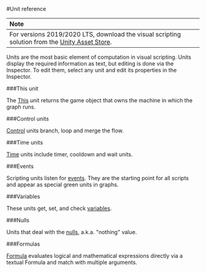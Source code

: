 #Unit reference

| **Note**                                                     |
| :----------------------------------------------------------- |
| For versions 2019/2020 LTS, download the visual scripting solution from the [Unity Asset Store](https://assetstore.unity.com/packages/tools/visual-bolt-163802). |

Units are the most basic element of computation in visual scripting. Units display the required information as text, but editing is done via the Inspector. To edit them, select any unit and edit its properties in the Inspector.

###This unit

The [This](vs-self.md) unit returns the game object that owns the machine in which the graph runs.

###Control units

[Control](vs-control.md) units branch, loop and merge the flow.

###Time  units

[Time](vs-time.md) units include timer, cooldown and wait units.

###Events

Scripting units listen for [events](vs-events-reference.md). They are the starting point for all scripts and appear as special green units in graphs.

###Variables

These units get, set, and check [variables](vs-variables-reference.md).

###Nulls

Units that deal with the [nulls](vs-nulls.md), a.k.a. "nothing" value.

###Formulas

[Formula](vs-formula.md) evaluates logical and mathematical expressions directly via a textual Formula and match with multiple arguments.
